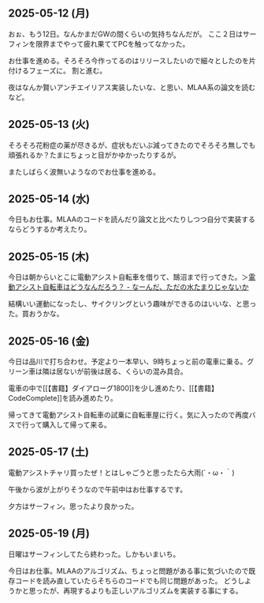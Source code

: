 ## 2025-05-12 (月)

おぉ、もう12日。なんかまだGWの間くらいの気持ちなんだが。
ここ２日はサーフィンを限界までやって疲れ果ててPCを触ってなかった。

お仕事を進める。そろそろ今作ってるのはリリースしたいので細々としたのを片付けるフェーズに。
割と進む。

夜はなんか賢いアンチエイリアス実装したいな、と思い、MLAA系の論文を読むなど。

## 2025-05-13 (火)

そろそろ花粉症の薬が尽きるが、症状もだいぶ減ってきたのでそろそろ無しでも頑張れるか？たまにちょっと目がかゆかったりするが。

またしばらく波無いようなのでお仕事を進める。

## 2025-05-14 (水)

今日もお仕事。MLAAのコードを読んだり論文と比べたりしつつ自分で実装するならどうするか考えたり。

## 2025-05-15 (木)

今日は朝からいとこに電動アシスト自転車を借りて、鵠沼まで行ってきた。＞[電動アシスト自転車はどうなんだろう？ - なーんだ、ただの水たまりじゃないか](https://karino2.github.io/2025/05/15/electric_assist_cycle_trial.html)

結構いい運動になったし、サイクリングという趣味ができるのはいいな、と思った。買おうかな。

## 2025-05-16 (金)

今日は品川で打ち合わせ。予定より一本早い、9時ちょっと前の電車に乗る。グリーン車は隣は居ないが前後は居る、くらいの混み具合。

電車の中で[[【書籍】ダイアローグ1800]]を少し進めたり、[[【書籍】CodeComplete]]を読み進めたり。

帰ってきて電動アシスト自転車の試乗に自転車屋に行く。気に入ったので再度バスで行って購入して帰って来る。

## 2025-05-17 (土)

電動アシストチャリ買ったぜ！とはしゃごうと思ったたら大雨(´・ω・｀)

午後から波が上がりそうなので午前中はお仕事するです。

夕方はサーフィン。思ったより良かった。

## 2025-05-19 (月)

日曜はサーフィンしてたら終わった。しかもいまいち。

今日はお仕事。MLAAのアルゴリズム、ちょっと問題がある事に気づいたので既存コードを読み直していたらそちらのコードでも同じ問題があった。
どうしようかと思ったが、再現するよりも正しいアルゴリズムを実装する事にする。